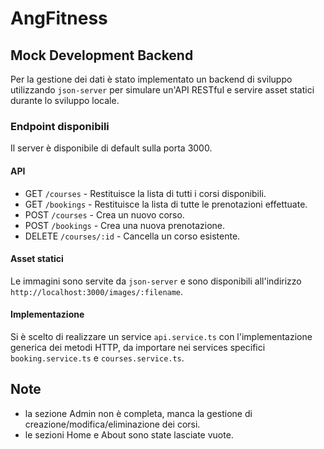 # AngFitness

## Mock Development Backend
Per la gestione dei dati è stato implementato un backend di sviluppo utilizzando `json-server` per simulare un'API RESTful e servire asset statici durante lo sviluppo locale.

### Endpoint disponibili
Il server è disponibile di default sulla porta 3000.

#### API
- GET `/courses` - Restituisce la lista di tutti i corsi disponibili.
- GET `/bookings` - Restituisce la lista di tutte le prenotazioni effettuate.
- POST `/courses` - Crea un nuovo corso.
- POST `/bookings` - Crea una nuova prenotazione.
- DELETE `/courses/:id` - Cancella un corso esistente.

#### Asset statici
Le immagini sono servite da `json-server` e sono disponibili all'indirizzo `http://localhost:3000/images/:filename`.

#### Implementazione
Si è scelto di realizzare un service `api.service.ts` con l'implementazione generica dei metodi HTTP, da importare nei services specifici `booking.service.ts` e `courses.service.ts`.

## Note
- la sezione Admin non è completa, manca la gestione di creazione/modifica/eliminazione dei corsi.
- le sezioni Home e About sono state lasciate vuote.
